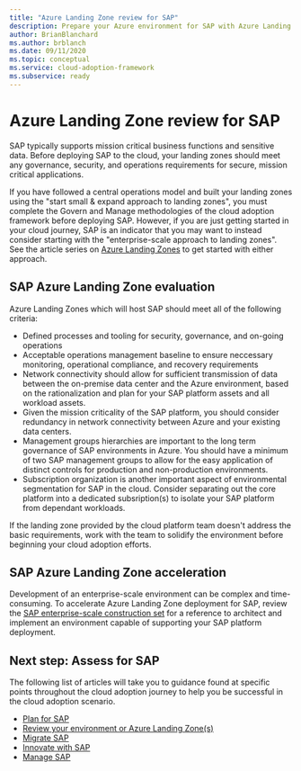 ```yaml
---
title: "Azure Landing Zone review for SAP"
description: Prepare your Azure environment for SAP with Azure Landing Zones
author: BrianBlanchard
ms.author: brblanch
ms.date: 09/11/2020
ms.topic: conceptual
ms.service: cloud-adoption-framework
ms.subservice: ready
---
```


# Azure Landing Zone review for SAP

SAP typically supports mission critical business functions and sensitive data. Before deploying SAP to the cloud, your landing zones should meet any governance, security, and operations requirements for secure, mission critical applications.

If you have followed a central operations model and built your landing zones using the "start small & expand approach to landing zones", you must complete the Govern and Manage methodologies of the cloud adoption framework before deploying SAP. However, if you are just getting started in your cloud journey, SAP is an indicator that you may want to instead consider starting with the "enterprise-scale approach to landing zones". See the article series on [Azure Landing Zones](https://docs.microsoft.com/azure/cloud-adoption-framework/ready/landing-zone/) to get started with either approach.

## SAP Azure Landing Zone evaluation

Azure Landing Zones which will host SAP should meet all of the following criteria:

- Defined processes and tooling for security, governance, and on-going operations
- Acceptable operations management baseline to ensure neccessary monitoring, operational compliance, and recovery requirements
- Network connectivity should allow for sufficient transmission of data between the on-premise data center and the Azure environment, based on the rationalization and plan for your SAP platform assets and all workload assets.
- Given the mission criticality of the SAP platform, you should consider redundancy in network connectivity between Azure and your existing data centers.
- Management groups hierarchies are important to the long term governance of SAP environments in Azure. You should have a minimum of two SAP management groups to allow for the easy application of distinct controls for production and non-production environments. 
- Subscription organization is another important aspect of environmental segmentation for SAP in the cloud. Consider separating out the core platform into a dedicated subsription(s) to isolate your SAP platform from dependant workloads.

If the landing zone provided by the cloud platform team doesn't address the basic requirements, work with the team to solidify the environment before beginning your cloud adoption efforts.

## SAP Azure Landing Zone acceleration

Development of an enterprise-scale environment can be complex and time-consuming. To accelerate Azure Landing Zone deployment for SAP, review the [SAP enterprise-scale construction set](./enterprise-scale-landing-zone.md) for a reference to architect and implement an environment capable of supporting your SAP platform deployment.

## Next step: Assess for SAP

The following list of articles will take you to guidance found at specific points throughout the cloud adoption journey to help you be successful in the cloud adoption scenario.

- [Plan for SAP](./plan.md)
- [Review your environment or Azure Landing Zone(s)](./ready.md)
- [Migrate SAP](./migrate.md)
- [Innovate with SAP](./innovate.md)
- [Manage SAP](./manage.md)
